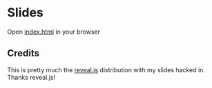 Slides
======
Open [index.html](http://wjbuys.github.com/chiptune-lightning-talk) in your browser

## Credits
This is pretty much the [reveal.js](http://lab.hakim.se/reveal-js/) distribution with my slides hacked in. Thanks reveal.js!
